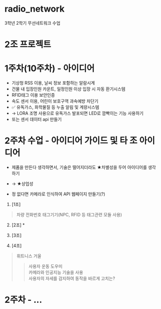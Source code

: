 # radio_network
3학년 2학기 무선네트워크 수업

# 2조 프로젝트

# 1주차(10주차) - 아이디어
- 기상청 RSS 이용, 날씨 정보 포함하는 알람시계
- 건물 내 입장인원 카운트, 일정인원 이상 입장 시 자동 환기시스템
- RFID태그 이용 보안인증
- 속도 센서 이용, 어린이 보호구역 과속예방 차단기
- ✅ 유독가스, 화학물질 등 누출 알림 및 계량시스템
- → LORA 조명 사용으로 유독가스 발포되면 LED로 깜빡이는 기능 사용하기
- 또는 센서 데이터 api 만들기

# 2주차 수업 - 아이디어 가이드 및 타 조 아이디어
- 제품을 만든다 생각하면서, 기술은 떨어지더라도 ★차별성을 두어 아이디어를 생각하기
- → ★상업성

- 정 없다면 카메라로 인식하여 API 웹페이지 만들기(?)


1. [1조]
> 차량 전화번호 태그기기(NPC, RFID 등 태그관련 모듈 사용)

2. [2조] *
>

3. [3조]
>

4. [4조]
> 휘트니스 거울
>  > 사용자 운동 도우미   
>  > 카메라와 인공지능 기술을 사용   
>  > 사용자의 자세를 감지하여 동작을 바르게 고치는?   

# 2주차 - ...
